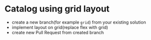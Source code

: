 # Catalog using grid layout

- create a new branch(for example `grid`) from your existing solution
- implement layout on grid(replace flex with grid)
- create new Pull Request from created branch
